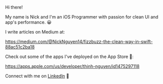Hi there!

My name is Nick and I'm an iOS Programmer with passion for clean UI and app's performance. 😀

I write articles on Medium at:

https://medium.com/@NickNguyen14/fizzbuzz-the-clean-way-in-swift-88ac51c2ba18

Check out some of the apps I've deployed on the App Store 📱:

https://apps.apple.com/us/developer/thinh-nguyen/id1475297118

Connect with me on [Linkedln](https://www.linkedin.com/in/n19/) 🤗

